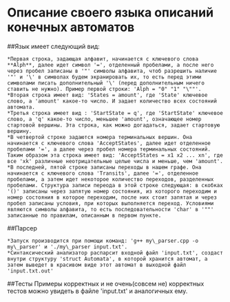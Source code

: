 # Описание своего языка описаний конечных автоматов

##Язык имеет следующий вид:
	
	*Первая строка, задающая алфавит, начинается с ключевого слова **Alph**, далее идет символ '=', отделенный пробелами, а после него через пробел записаны в '"' символы алфавита, чтоб разрешить наличие '"' и '\' в символах будем экранировать их, то есть перед этими символами писать дополнительный '\' (перед дополнительным ничего ставить не нужно). Пример первой строки: 'Alph = "0" "1" "\""'.
	*Вторая строка имеет вид: 'States = amount', где 'State' ключевое слово, а 'amount' какое-то число. И задает количество всех состояний автомата.
	*Третья строка имеет вид : 'StartState = q', где 'StartState' ключевое слово, а 'q' какое-то число, меньшее 'amount', означающее номер стартовой вершины. Эта строка, как можно догадаться, задает стартовую вершину.
	*В четвертой строке задаются номера терминальных вершин. Она начинается с ключевого слова 'AcceptStates', далее идет отделенное пробелами '=', а далее через пробел номера терминальных состояний. Таким образом эта строка имеет вид: 'AcceptStates = x1 x2 ... xn', где все 'xk' различные неотрицательные целые числа и меньше, чем 'amount'.
	*В последней, пятой строке записаны переходы в нашем графе. Она начинается с ключевого слова 'Transits', далее '=', отделенное пробелами, а затем идет некоторое количество переходов, разделенных пробелами. Структура записи переода в этой строке следующая: в скобках '()' записаны через запятую номер состояния, из которого переходим и номер состояния в которое переходим, после них стоит запятая и через пробел записаны условия, при которых выполняется переход. Условиями являются символы алфавита, то есть последовательности 'char' в '""' записанные по правилам, описанным в первом пункте.
	
##Парсер

	*Запуск производится при помощи команд: 'g++ my\_parser.cpp -o my\_parser' и './my\_parser input.txt'.
	*Синтаксический анализатор распарсит входной файл 'input.txt', создаст внутри структуру 'struct Automata', в которой хранится автомат, а затем выведет в красивом виде этот автомат в выходной файл 'input.txt.out'
	
##Тесты
Примеры корректных и не очень(совсем не) корректных тестов можно увидеть в файле 'input.txt' и аналогичных ему.
